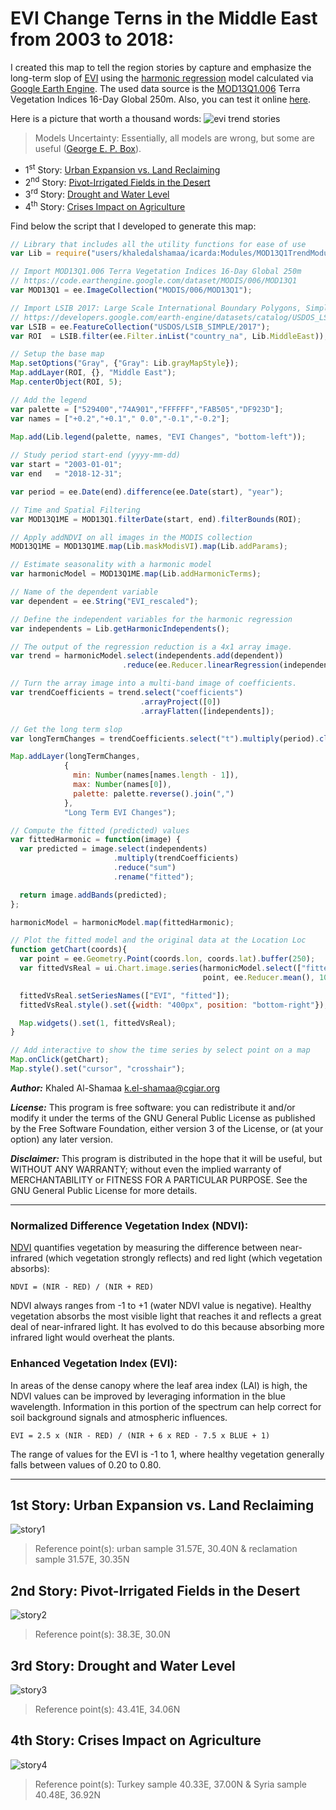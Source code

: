 # EVI Change Terns in the Middle East from 2003 to 2018:
I created this map to tell the region stories by capture and emphasize the long-term slop of [EVI](https://en.wikipedia.org/wiki/Enhanced_vegetation_index)
using the [harmonic regression](https://docs.google.com/document/d/1mNIRB90jwLuASO1JYas1kuOXCLbOoy1Z4NlV1qIXM10/edit) model calculated via 
[Google Earth Engine](https://developers.google.com/earth-engine/guides/playground). 
The used data source is the [MOD13Q1.006](https://developers.google.com/earth-engine/datasets/catalog/MODIS_006_MOD13Q1) Terra Vegetation Indices 
16-Day Global 250m. Also, you can test it online [here](https://code.earthengine.google.com/9508fccb9c007c50ddb86c91ffe1f2c7).

Here is a picture that worth a thousand words:
![evi trend stories](https://user-images.githubusercontent.com/11270404/130354551-3d1d7e6c-d251-468f-93e6-048cd1184661.jpg)

> Models Uncertainty: Essentially, all models are wrong, but some are useful ([George E. P. Box](https://en.wikipedia.org/wiki/George_E._P._Box)).

* 1<sup>st</sup> Story: [Urban Expansion vs. Land Reclaiming](#1st-story-urban-expansion-vs-land-reclaiming)
* 2<sup>nd</sup> Story: [Pivot-Irrigated Fields in the Desert](#2nd-story-pivot-irrigated-fields-in-the-desert)
* 3<sup>rd</sup> Story: [Drought and Water Level](#3rd-story-drought-and-water-level)
* 4<sup>th</sup> Story: [Crises Impact on Agriculture](#4th-story-crises-impact-on-agriculture)

Find below the script that I developed to generate this map:

```javascript
// Library that includes all the utility functions for ease of use
var Lib = require("users/khaledalshamaa/icarda:Modules/MOD13Q1TrendModule.js");

// Import MOD13Q1.006 Terra Vegetation Indices 16-Day Global 250m
// https://code.earthengine.google.com/dataset/MODIS/006/MOD13Q1
var MOD13Q1 = ee.ImageCollection("MODIS/006/MOD13Q1");

// Import LSIB 2017: Large Scale International Boundary Polygons, Simplified
// https://developers.google.com/earth-engine/datasets/catalog/USDOS_LSIB_SIMPLE_2017
var LSIB = ee.FeatureCollection("USDOS/LSIB_SIMPLE/2017");
var ROI  = LSIB.filter(ee.Filter.inList("country_na", Lib.MiddleEast));

// Setup the base map
Map.setOptions("Gray", {"Gray": Lib.grayMapStyle});
Map.addLayer(ROI, {}, "Middle East");
Map.centerObject(ROI, 5);

// Add the legend
var palette = ["529400","74A901","FFFFFF","FAB505","DF923D"];
var names = ["+0.2","+0.1"," 0.0","-0.1","-0.2"];
 
Map.add(Lib.legend(palette, names, "EVI Changes", "bottom-left"));

// Study period start-end (yyyy-mm-dd)
var start = "2003-01-01";
var end   = "2018-12-31";

var period = ee.Date(end).difference(ee.Date(start), "year");

// Time and Spatial Filtering
var MOD13Q1ME = MOD13Q1.filterDate(start, end).filterBounds(ROI);

// Apply addNDVI on all images in the MODIS collection 
MOD13Q1ME = MOD13Q1ME.map(Lib.maskModisVI).map(Lib.addParams);

// Estimate seasonality with a harmonic model
var harmonicModel = MOD13Q1ME.map(Lib.addHarmonicTerms);

// Name of the dependent variable
var dependent = ee.String("EVI_rescaled");

// Define the independent variables for the harmonic regression
var independents = Lib.getHarmonicIndependents();

// The output of the regression reduction is a 4x1 array image.
var trend = harmonicModel.select(independents.add(dependent))
                         .reduce(ee.Reducer.linearRegression(independents.length(), 1));

// Turn the array image into a multi-band image of coefficients.
var trendCoefficients = trend.select("coefficients")
                             .arrayProject([0])
                             .arrayFlatten([independents]);

// Get the long term slop 
var longTermChanges = trendCoefficients.select("t").multiply(period).clip(ROI);

Map.addLayer(longTermChanges, 
            {
              min: Number(names[names.length - 1]), 
              max: Number(names[0]), 
              palette: palette.reverse().join(",")
            }, 
            "Long Term EVI Changes");

// Compute the fitted (predicted) values
var fittedHarmonic = function(image) {
  var predicted = image.select(independents)
                       .multiply(trendCoefficients)
                       .reduce("sum")
                       .rename("fitted");

  return image.addBands(predicted);
};

harmonicModel = harmonicModel.map(fittedHarmonic);

// Plot the fitted model and the original data at the Location Loc
function getChart(coords){
  var point = ee.Geometry.Point(coords.lon, coords.lat).buffer(250);
  var fittedVsReal = ui.Chart.image.series(harmonicModel.select(["fitted","EVI_rescaled"]), 
                                           point, ee.Reducer.mean(), 1000);

  fittedVsReal.setSeriesNames(["EVI", "fitted"]);
  fittedVsReal.style().set({width: "400px", position: "bottom-right"});

  Map.widgets().set(1, fittedVsReal);
}

// Add interactive to show the time series by select point on a map
Map.onClick(getChart);
Map.style().set("cursor", "crosshair");
```

**_Author:_** Khaled Al-Shamaa <k.el-shamaa@cgiar.org>

**_License:_** This program is free software: you can redistribute it and/or modify it under the terms of the GNU General Public License as published by 
the Free Software Foundation, either version 3 of the License, or (at your option) any later version.

**_Disclaimer:_** This program is distributed in the hope that it will be useful, but WITHOUT ANY WARRANTY; without even the implied warranty of MERCHANTABILITY 
or FITNESS FOR A PARTICULAR PURPOSE. See the GNU General Public License for more details.

---

### Normalized Difference Vegetation Index (NDVI):
[NDVI](https://earthobservatory.nasa.gov/Features/MeasuringVegetation/measuring_vegetation_2.php) quantifies vegetation by measuring the difference between 
near-infrared (which vegetation strongly reflects) and red light (which vegetation absorbs):

`NDVI = (NIR - RED) / (NIR + RED)`

NDVI always ranges from -1 to +1 (water NDVI value is negative). Healthy vegetation absorbs the most visible light that reaches it and reflects a great deal 
of near-infrared light. It has evolved to do this because absorbing more infrared light would overheat the plants.

### Enhanced Vegetation Index (EVI):
In areas of the dense canopy where the leaf area index (LAI) is high, the NDVI values can be improved by leveraging information in the blue wavelength. 
Information in this portion of the spectrum can help correct for soil background signals and atmospheric influences.

`EVI = 2.5 x (NIR - RED) / (NIR + 6 x RED - 7.5 x BLUE + 1)`

The range of values for the EVI is -1 to 1, where healthy vegetation generally falls between values of 0.20 to 0.80.

---

## 1st Story: Urban Expansion vs. Land Reclaiming
![story1](https://user-images.githubusercontent.com/11270404/130354565-315b6f39-af61-4c08-9dae-ab7838ff322a.jpg)

> Reference point(s): urban sample 31.57E, 30.40N & reclamation sample 31.57E, 30.35N

## 2nd Story: Pivot-Irrigated Fields in the Desert
![story2](https://user-images.githubusercontent.com/11270404/130354592-470015a2-9bc6-40e0-893b-72186da19805.jpg)

> Reference point(s): 38.3E, 30.0N

## 3rd Story: Drought and Water Level
![story3](https://user-images.githubusercontent.com/11270404/130354599-8360544a-fe6a-4cf6-95e6-61bb3cdafb8f.jpg)

> Reference point(s): 43.41E, 34.06N

## 4th Story: Crises Impact on Agriculture
![story4](https://user-images.githubusercontent.com/11270404/130354609-0e349416-f897-4b65-bf26-e28c2e04b5dd.jpg)

> Reference point(s): Turkey sample 40.33E, 37.00N & Syria sample 40.48E, 36.92N

